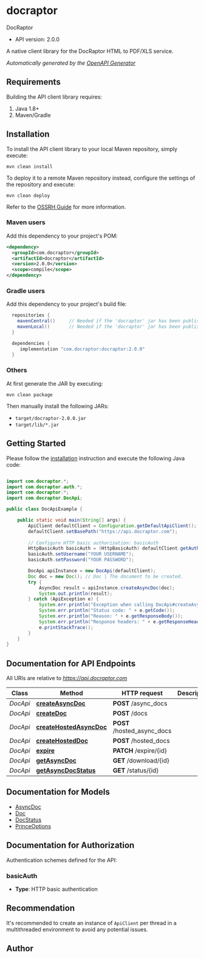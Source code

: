 # docraptor

DocRaptor

- API version: 2.0.0

A native client library for the DocRaptor HTML to PDF/XLS service.


*Automatically generated by the [OpenAPI Generator](https://openapi-generator.tech)*

## Requirements

Building the API client library requires:

1. Java 1.8+
2. Maven/Gradle

## Installation

To install the API client library to your local Maven repository, simply execute:

```shell
mvn clean install
```

To deploy it to a remote Maven repository instead, configure the settings of the repository and execute:

```shell
mvn clean deploy
```

Refer to the [OSSRH Guide](http://central.sonatype.org/pages/ossrh-guide.html) for more information.

### Maven users

Add this dependency to your project's POM:

```xml
<dependency>
  <groupId>com.docraptor</groupId>
  <artifactId>docraptor</artifactId>
  <version>2.0.0</version>
  <scope>compile</scope>
</dependency>
```

### Gradle users

Add this dependency to your project's build file:

```groovy
  repositories {
    mavenCentral()     // Needed if the 'docraptor' jar has been published to maven central.
    mavenLocal()       // Needed if the 'docraptor' jar has been published to the local maven repo.
  }

  dependencies {
     implementation "com.docraptor:docraptor:2.0.0"
  }
```

### Others

At first generate the JAR by executing:

```shell
mvn clean package
```

Then manually install the following JARs:

- `target/docraptor-2.0.0.jar`
- `target/lib/*.jar`

## Getting Started

Please follow the [installation](#installation) instruction and execute the following Java code:

```java

import com.docraptor.*;
import com.docraptor.auth.*;
import com.docraptor.*;
import com.docraptor.DocApi;

public class DocApiExample {

    public static void main(String[] args) {
        ApiClient defaultClient = Configuration.getDefaultApiClient();
        defaultClient.setBasePath("https://api.docraptor.com");
        
        // Configure HTTP basic authorization: basicAuth
        HttpBasicAuth basicAuth = (HttpBasicAuth) defaultClient.getAuthentication("basicAuth");
        basicAuth.setUsername("YOUR USERNAME");
        basicAuth.setPassword("YOUR PASSWORD");

        DocApi apiInstance = new DocApi(defaultClient);
        Doc doc = new Doc(); // Doc | The document to be created.
        try {
            AsyncDoc result = apiInstance.createAsyncDoc(doc);
            System.out.println(result);
        } catch (ApiException e) {
            System.err.println("Exception when calling DocApi#createAsyncDoc");
            System.err.println("Status code: " + e.getCode());
            System.err.println("Reason: " + e.getResponseBody());
            System.err.println("Response headers: " + e.getResponseHeaders());
            e.printStackTrace();
        }
    }
}

```

## Documentation for API Endpoints

All URIs are relative to *https://api.docraptor.com*

Class | Method | HTTP request | Description
------------ | ------------- | ------------- | -------------
*DocApi* | [**createAsyncDoc**](docs/DocApi.md#createAsyncDoc) | **POST** /async_docs | 
*DocApi* | [**createDoc**](docs/DocApi.md#createDoc) | **POST** /docs | 
*DocApi* | [**createHostedAsyncDoc**](docs/DocApi.md#createHostedAsyncDoc) | **POST** /hosted_async_docs | 
*DocApi* | [**createHostedDoc**](docs/DocApi.md#createHostedDoc) | **POST** /hosted_docs | 
*DocApi* | [**expire**](docs/DocApi.md#expire) | **PATCH** /expire/{id} | 
*DocApi* | [**getAsyncDoc**](docs/DocApi.md#getAsyncDoc) | **GET** /download/{id} | 
*DocApi* | [**getAsyncDocStatus**](docs/DocApi.md#getAsyncDocStatus) | **GET** /status/{id} | 


## Documentation for Models

 - [AsyncDoc](docs/AsyncDoc.md)
 - [Doc](docs/Doc.md)
 - [DocStatus](docs/DocStatus.md)
 - [PrinceOptions](docs/PrinceOptions.md)


## Documentation for Authorization

Authentication schemes defined for the API:
### basicAuth


- **Type**: HTTP basic authentication


## Recommendation

It's recommended to create an instance of `ApiClient` per thread in a multithreaded environment to avoid any potential issues.

## Author



